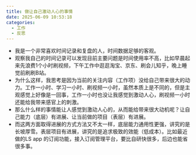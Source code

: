 ```yaml
---
title: 做让自己激动人心的事情
date: 2025-06-09 10:53:18
categories:
  - 工作
  - 反思
---
```

- 我是一个非常喜欢时间记录和复盘的人，时间数据足够的客观。
- 观察我自己的时间记录可以发现目前主要问题是时间使用率不高，比如早晨起来先浪费1个小时刷视频，下午工作中逛逛淘宝、京东、刷会儿知乎，晚上睡觉前刷刷B站。
- 为什么这样，我思考是因为当前的关注内容（工作项）没给自己带来很大的动力。工作一小时、学习一小时、刷视频一小时，虽然本质上是不同的，但是主观感觉上好像是一回事，工作一小时也没让我感觉到激动人心，刷视频一小时还能给我带来感官上的刺激。
- 那么什么样的事情能让人感觉到激动人心的，从而能给带来很大动机呢？让自己能力（底层）有进展、让当前做的项目（表层）有进展。
- 而这两方面取得进展的方式方法又不太一样，底层能力通用性更强，讲究的是长坡厚雪。表层项目有进展，讲究的是追求极致的效能（低成本）。比如最近做的LS app 的订阅功能，接入订阅管理平台，要比自研快很多，后边也能省很多事。